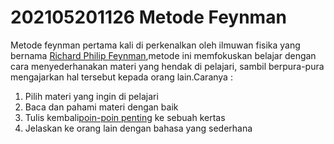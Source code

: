 # 202105201126 Metode Feynman #

Metode feynman pertama kali di perkenalkan oleh ilmuwan fisika yang bernama 
[Richard Philip Feynman](https://id.wikipedia.org/wiki/Richard_Feynman),metode ini 
memfokuskan belajar dengan cara menyederhanakan materi yang hendak di pelajari, sambil 
berpura-pura mengajarkan hal tersebut kepada orang lain.Caranya :

1. Pilih materi yang ingin di pelajari  
2. Baca dan pahami materi dengan baik 
3. Tulis kembali[poin-poin penting](https://github.com/dickysetiawans/metode-feynman/blob/master/202105291836-poin-poin-penting.md) ke sebuah kertas
5. Jelaskan ke orang lain dengan bahasa yang sederhana




